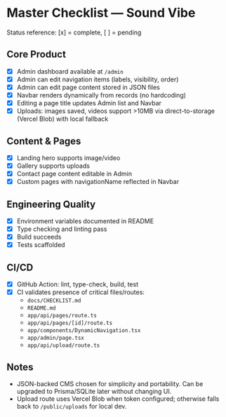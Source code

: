 # Master Checklist — Sound Vibe

Status reference: [x] = complete, [ ] = pending

## Core Product
- [x] Admin dashboard available at `/admin`
- [x] Admin can edit navigation items (labels, visibility, order)
- [x] Admin can edit page content stored in JSON files
- [x] Navbar renders dynamically from records (no hardcoding)
- [x] Editing a page title updates Admin list and Navbar
- [x] Uploads: images saved, videos support >10MB via direct-to-storage (Vercel Blob) with local fallback

## Content & Pages
- [x] Landing hero supports image/video
- [x] Gallery supports uploads
- [x] Contact page content editable in Admin
- [x] Custom pages with navigationName reflected in Navbar

## Engineering Quality
- [x] Environment variables documented in README
- [x] Type checking and linting pass
- [x] Build succeeds
- [x] Tests scaffolded

## CI/CD
- [x] GitHub Action: lint, type-check, build, test
- [x] CI validates presence of critical files/routes:
  - `docs/CHECKLIST.md`
  - `README.md`
  - `app/api/pages/route.ts`
  - `app/api/pages/[id]/route.ts`
  - `app/components/DynamicNavigation.tsx`
  - `app/admin/page.tsx`
  - `app/api/upload/route.ts`

## Notes
- JSON-backed CMS chosen for simplicity and portability. Can be upgraded to Prisma/SQLite later without changing UI.
- Upload route uses Vercel Blob when token configured; otherwise falls back to `/public/uploads` for local dev.
